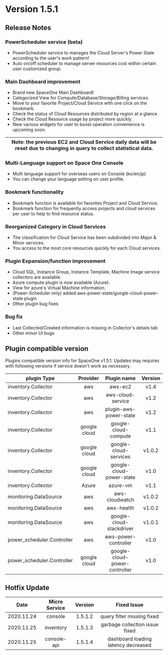 # Version 1.5.1

## Release Notes


### PowerScheduler service (beta)

- PowerScheduler service to manages the Cloud Server's Power State according to the user's work pattern!
- Auto on/off scheduler to manage server resources cost within certain user customized group.

 
### Main Dashboard improvement

- Brand new SpaceOne Main Dashboard!
- Categorized View for Compute/Database/Storage/Billing services.  
- Move to your favorite Project/Cloud Service with one click on the bookmark.
- Check the status of Cloud Resources distributed by region at a glance.
- Check the Cloud Resource usage by project more quickly.
- New various widgets for user to boost operation convenience is upcoming soon. 

| **Note**: the previous EC2 and Cloud Service daily data will be reset due to changing in query to collect statistical data.|
| --- |


### Multi-Language support on Space One Console

- Multi language support for overseas users on Console (ko/en/jp)
- You can change your language setting on user profile. 


### Bookmark functionality

- Bookmark function is available for favorites Project and Cloud Service. 
- Bookmark function for frequently access projects and cloud services per user to help to find resource status.

### Reorganized Category in Cloud Services

- The classification for Cloud Service has been subdivided into Major & Minor services.
- You access to the most core resources quickly for each Cloud services.


### Plugin Expansion/function improvement

- Cloud SQL, Instance Group, Instance Template, Machine Image service collectors are available.
- Azure compute plugin is now available (Azure). 
- View for azure's Virtual Machine information.
- (Power-Scheduler only) added aws-power-state/google-cloud-power-state plugin
- Other plugin bug fixes


### Bug fix

- Last Collected/Created information is missing in Collector's details tab
- Other minor UI bugs


## Plugin compatible version
Plugins compatible version info for SpaceOne v1.5.1. 
Updates may requires with following versions if service doesn't work as necessary.

|plugin Type|Provider|Plugin name|Version|
|---|:---:|:---:|:---:|
|inventory.Collector|aws|aws-ec2|v1.4|
|inventory.Collector|aws|aws-cloud-service|v1.2|
|inventory.Collector|aws|plugin-aws-power-state|v1.2|
|inventory.Collector|google cloud|google-cloud-compute|v1.1|
|inventory.Collector|google cloud|google-cloud-services|v1.0.2|
|inventory.Collector|google cloud|google-cloud-power-state|v1.0|
|inventory.Collector|Azure|azure-vm|v1.1|
|monitoring.DataSource|aws|aws-cloudwatch|v1.0.2|
|monitoring.DataSource|aws|aws-health|v1.0.2|
|monitoring.DataSource|aws|google-cloud-stackdriver|v1.0.1|
|power_scheduler.Controller|aws|aws-power-controller|v1.0|
|power_scheduler.Controller|google cloud|google-cloud-power-controller|v1.0|

## Hotfix Update
|Date|Micro Service|Version|Fixed Issue|
|---|:---:|:---:|:---:|
|2020.11.24|console|1.5.1.2|query filter missing fixed|
|2020.11.25|inventory|1.5.1.3|garbage collection issue fixed|
|2020.11.25|console-api|1.5.1.4|dashboard loading latency decreased|



